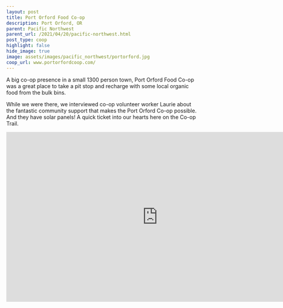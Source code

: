```yaml
---
layout: post
title: Port Orford Food Co-op
description: Port Orford, OR
parent: Pacific Northwest
parent_url: /2021/04/20/pacific-northwest.html
post_type: coop
highlight: false
hide_image: true
image: assets/images/pacific_northwest/portorford.jpg
coop_url: www.portorfordcoop.com/
---
```


A big co-op presence in a small 1300 person town, Port Orford Food Co-op was a great place to take a pit stop and recharge with some local organic food from the bulk bins.

While we were there, we interviewed co-op volunteer worker Laurie about the fantastic community support that makes the Port Orford Co-op possible. And they have solar panels! A quick ticket into our hearts here on the Co-op Trail.

<div class="iframe-wrapper">
<iframe width="800" height="450" src="https://www.youtube.com/embed/a_PyTgyrW7g" title="YouTube video player" frameborder="0" allow="accelerometer; autoplay; clipboard-write; encrypted-media; gyroscope; picture-in-picture" allowfullscreen></iframe>
</div>